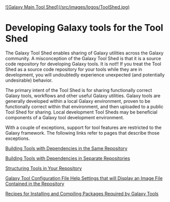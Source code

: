 <div class='center'> <a href='http://toolshed.g2.bx.psu.edu'>![Galaxy Main Tool Shed](/src/images/logos/ToolShed.jpg)</a> </div>

# Developing Galaxy tools for the Tool Shed

The Galaxy Tool Shed enables sharing of Galaxy utilities across the Galaxy community. A misconception of the Galaxy Tool Shed is that it is a source code repository for developing Galaxy tools. It is not!! If you treat the Tool Shed as a source code repository for your tools while they are in development, you will undoubtedly experience unexpected (and potentially undesirable) behavior.

The primary intent of the Tool Shed is for sharing functionally correct Galaxy tools, workflows and other useful Galaxy utilities. Galaxy tools are generally developed within a local Galaxy environment, proven to be functionally correct within that environment, and then uploaded to a public Tool Shed for sharing. Local development Tool Sheds may be beneficial components of a Galaxy tool development environment.

With a couple of exceptions, support for tool features are restricted to the Galaxy framework. The following links refer to pages that describe those exceptions.

[Building Tools with Dependencies in the Same Repository](/src/toolshed/tools-with-dependencies-in-same-repository/index.md)

[Building Tools with Dependencies in Separate Repositories](/src/toolshed/tools-with-dependencies-in-separate-repositories/index.md)

[Structuring Tools in Your Repository](/src/toolshed/a-tool-or-a-suite-per-repository/index.md)

[Galaxy Tool Configuration File Help Settings that will Display an Image File Contained in the Repository](/defining-images-in-tool-configs/)

[Recipes for Installing and Compiling Packages Required by Galaxy Tools](/src/toolshed/tool-dependency-recipes/index.md)
